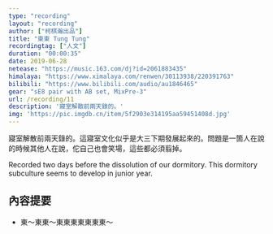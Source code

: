 ```yaml
---
type: "recording"
layout: "recording"
author: ["柯棋瀚出品"]
title: "東東 Tung Tung"
recordingtag: ["人文"]
duration: "00:00:35"
date: 2019-06-28
netease: "https://music.163.com/dj?id=2061883435"
himalaya: "https://www.ximalaya.com/renwen/30113938/220391763"
bilibili: "https://www.bilibili.com/audio/au1846465"
gear: "sE8 pair with AB set, MixPre-3"
url: /recording/11
description: '寢室解散前兩天錄的。'
img: 'https://pic.imgdb.cn/item/5f2903e314195aa59451408d.jpg'
---
```


寢室解散前兩天錄的。這寢室文化似乎是大三下期發展起來的。問題是一箇人在說的時候其他人在說，佗自己也會笑場，這些都必須翦掉。

Recorded two days before the dissolution of our dormitory. This dormitory subculture seems to develop in junior year.

## 內容提要

- 東～東東～東東東東東東東～

